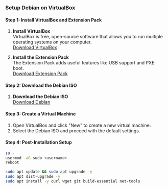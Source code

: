 ### Setup Debian on VirtualBox

#### Step 1: Install VirtualBox and Extension Pack

1. **Install VirtualBox**  
   VirtualBox is free, open-source software that allows you to run multiple operating systems on your computer.  
   [Download VirtualBox](https://www.oracle.com/virtualization/virtualbox/)

2. **Install the Extension Pack**  
   The Extension Pack adds useful features like USB support and PXE boot.  
   [Download Extension Pack](https://www.oracle.com/virtualization/virtualbox/)

#### Step 2: Download the Debian ISO

1. **Download the Debian ISO**  
   [Download Debian](https://www.debian.org/)

#### Step 3: Create a Virtual Machine

1. Open VirtualBox and click "New" to create a new virtual machine.
2. Select the Debian ISO and proceed with the default settings.

#### Step 4: Post-Installation Setup

```bash
su -
usermod -aG sudo <username>
reboot

sudo apt update && sudo apt upgrade -y
sudo apt dist-upgrade -y
sudo apt install -y curl wget git build-essential net-tools
```
